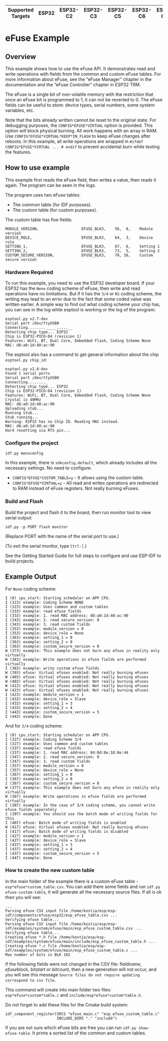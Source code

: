 | Supported Targets | ESP32 | ESP32-C2 | ESP32-C3 | ESP32-C5 | ESP32-C6 | ESP32-C61 | ESP32-H2 | ESP32-H21 | ESP32-H4 | ESP32-P4 | ESP32-S2 | ESP32-S3 | Linux |
| ----------------- | ----- | -------- | -------- | -------- | -------- | --------- | -------- | --------- | -------- | -------- | -------- | -------- | ----- |

# eFuse Example

## Overview

This example shows how to use the eFuse API. It demonstrates read and write operations with fields from the common and custom eFuse tables. For more information about eFuse, see the “eFuse Manager” chapter in the documentation and the “eFuse Controller” chapter in ESP32 TRM.

The eFuse is a single bit of non-volatile memory with the restriction that once an eFuse bit is programmed to 1, it can not be reverted to 0.
The eFuse fields can be useful to store: device types, serial numbers, some system variables, etc.

Note that the bits already written cannot be reset to the original state. For debugging purposes, the `CONFIG*EFUSE*VIRTUAL` option is provided. This option will block physical burning. All work happens with an array in RAM. Use `CONFIG*EFUSE*VIRTUAL*KEEP*IN_FLASH` to keep eFuse changes after reboots.
In this example, all write operations are wrapped in `#ifdef CONFIG*EFUSE*VIRTUAL ... # endif` to prevent accidental burn while testing the features.

## How to use example

This example first reads the eFuse field, then writes a value, then reads it again. The program can be seen in the logs.

The program uses two eFuse tables:

 * The common table (for IDF purposes).
 * The custom table (for custom purposes).

The custom table has five fields:

```
MODULE_VERSION,                   EFUSE_BLK3,    56,  8,    Module version
DEVICE_ROLE,                      EFUSE_BLK3,    64,  3,    Device role
SETTING_1,                        EFUSE_BLK3,    67,  6,    Setting 1
SETTING_2,                        EFUSE_BLK3,    73,  5,    Setting 2
CUSTOM_SECURE_VERSION,            EFUSE_BLK3,    78, 16,    Custom secure version
```

### Hardware Required

To run this example, you need to use the ESP32 developer board. If your ESP32 has the `None` coding scheme of eFuse, then write and read operations have no limitations. But if it has the `3/4` or `RS` coding scheme, the writing may lead to an error due to the fact that some coded value was written earlier. A simple way to find out what coding scheme your chip has, you can see in the log while esptool is working or the log of the program:

```
esptool.py v2.7-dev
Serial port /dev/ttyUSB0
Connecting........_____.....__
Detecting chip type... ESP32
Chip is ESP32-PICO-D4 (revision 1)
Features: WiFi, BT, Dual Core, Embedded Flash, Coding Scheme None
MAC: d8:a0:1d:40:ac:90
```

The esptool also has a command to get general information about the chip `esptool.py chip_id`:

```
esptool.py v2.8-dev
Found 1 serial ports
Serial port /dev/ttyUSB0
Connecting........_
Detecting chip type... ESP32
Chip is ESP32-PICO-D4 (revision 1)
Features: WiFi, BT, Dual Core, Embedded Flash, Coding Scheme None
Crystal is 40MHz
MAC: d8:a0:1d:40:ac:90
Uploading stub...
Running stub...
Stub running...
Warning: ESP32 has no Chip ID. Reading MAC instead.
MAC: d8:a0:1d:40:ac:90
Hard resetting via RTS pin...
```

### Configure the project

```
idf.py menuconfig
```

In this example, there is `sdkconfig.default`, which already includes all the necessary settings. No need to configure.

 * `CONFIG*EFUSE*CUSTOM_TABLE=y` - It allows using the custom table.
 * `CONFIG*EFUSE*VIRTUAL=y` - All read and writes operations are redirected to RAM instead of eFuse registers. Not really burning eFuses.

### Build and Flash

Build the project and flash it to the board, then run monitor tool to view serial output:

```
idf.py -p PORT flash monitor
```

(Replace PORT with the name of the serial port to use.)

(To exit the serial monitor, type ``Ctrl-]``.)

See the Getting Started Guide for full steps to configure and use ESP-IDF to build projects.


## Example Output

For ``None`` coding scheme:


```
I (0) cpu_start: Starting scheduler on APP CPU.
I (323) example: Coding Scheme NONE
I (323) example: Uses common and custom tables
I (333) example: read efuse fields
I (333) example: 1. read MAC address: d8:a0:1d:40:ac:90
I (343) example: 2. read secure_version: 0
I (343) example: 3. read custom fields
I (353) example: module_version = 0
I (353) example: device_role = None
I (363) example: setting_1 = 0
I (363) example: setting_2 = 0
I (363) example: custom_secure_version = 0
W (373) example: This example does not burn any efuse in reality only virtually
W (383) example: Write operations in efuse fields are performed virtually
I (383) example: write custom efuse fields
W (393) efuse: Virtual efuses enabled: Not really burning eFuses
W (403) efuse: Virtual efuses enabled: Not really burning eFuses
W (403) efuse: Virtual efuses enabled: Not really burning eFuses
W (413) efuse: Virtual efuses enabled: Not really burning eFuses
W (423) efuse: Virtual efuses enabled: Not really burning eFuses
I (423) example: module_version = 1
I (433) example: device_role = Slave
I (433) example: setting_1 = 3
I (433) example: setting_2 = 4
I (443) example: custom_secure_version = 5
I (443) example: Done
```

And for ``3/4`` coding scheme:


```
I (0) cpu_start: Starting scheduler on APP CPU.
I (327) example: Coding Scheme 3/4
I (327) example: Uses common and custom tables
I (337) example: read efuse fields
I (337) example: 1. read MAC address: 84:0d:8e:18:8e:44
I (347) example: 2. read secure_version: 0
I (347) example: 3. read custom fields
I (357) example: module_version = 0
I (357) example: device_role = None
I (367) example: setting_1 = 0
I (367) example: setting_2 = 0
I (367) example: custom_secure_version = 0
W (377) example: This example does not burn any efuse in reality only virtually
W (387) example: Write operations in efuse fields are performed virtually
I (387) example: In the case of 3/4 coding scheme, you cannot write efuse fields separately
I (397) example: You should use the batch mode of writing fields for this
I (407) efuse: Batch mode of writing fields is enabled
W (417) efuse: Virtual efuses enabled: Not really burning eFuses
I (417) efuse: Batch mode of writing fields is disabled
I (427) example: module_version = 1
I (427) example: device_role = Slave
I (437) example: setting_1 = 3
I (437) example: setting_2 = 4
I (437) example: custom_secure_version = 5
I (447) example: Done
```


### How to create the new custom table

In the main folder of the example there is a custom eFuse table - `esp*efuse*custom_table.csv`. You can add there some fields and run `idf.py efuse-custom-table`, it will generate all the necessary source files. If all is ok then you will see:

```
...
Parsing efuse CSV input file /home/kostia/esp/esp-idf/components/efuse/esp32/esp_efuse_table.csv ...
Verifying efuse table...
Parsing efuse CSV input file /home/kostia/esp/esp-idf/examples/system/efuse/main/esp_efuse_custom_table.csv ...
Verifying efuse table...
Creating efuse *.h file /home/kostia/esp/esp-idf/examples/system/efuse/main/include/esp_efuse_custom_table.h ...
Creating efuse *.c file /home/kostia/esp/esp-idf/examples/system/efuse/main/esp_efuse_custom_table.c ...
Max number of bits in BLK 192
```

If the following fields were not changed in the CSV file: field*name, efuse*block, bit*start or bit*count, then a new generation will not occur, and you will see this message `Source files do not require updating correspond to csv file`.

This command will create into main folder two files: `esp*efuse*custom*table.c` and `include/esp*efuse*custom*table.h`.

Do not forget to add these files for the Cmake build system:

```
idf_component_register(SRCS "efuse_main.c" "esp_efuse_custom_table.c"
                       INCLUDE_DIRS "." "include")
```

If you are not sure which eFuse bits are free you can run `idf.py show-efuse-table`. It prints a sorted list of the common and custom tables.
